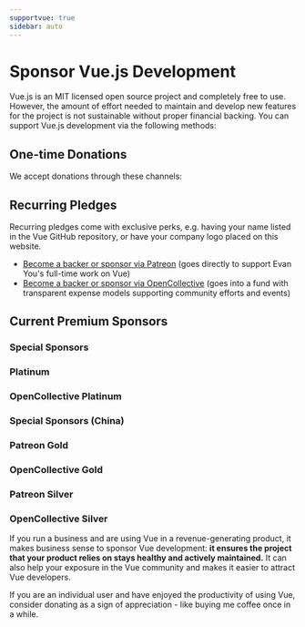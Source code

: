 ```yaml
---
supportvue: true
sidebar: auto
---
```


<script setup>
import CryptoList from '@vue/website/components/CryptoList.vue'
import SponsorList from '@vue/website/components/SponsorList.vue'
import OCSponsorList from '@vue/website/components/OCSponsorList.vue'
</script>

# Sponsor Vue.js Development

Vue.js is an MIT licensed open source project and completely free to use.
However, the amount of effort needed to maintain and develop new features for the project is not sustainable without proper financial backing. You can support Vue.js development via the following methods:

## One-time Donations

We accept donations through these channels:

<CryptoList />

## Recurring Pledges

Recurring pledges come with exclusive perks, e.g. having your name listed in the Vue GitHub repository, or have your company logo placed on this website.

- [Become a backer or sponsor via Patreon](https://www.patreon.com/evanyou) (goes directly to support Evan You's full-time work on Vue)
- [Become a backer or sponsor via OpenCollective](https://opencollective.com/vuejs) (goes into a fund with transparent expense models supporting community efforts and events)

## Current Premium Sponsors

### Special Sponsors

<SponsorList group="special_sponsors" class="platinum" />

### Platinum

<SponsorList group="platinum_sponsors" class="platinum" />

### OpenCollective Platinum

<OCSponsorList group="platinum" />

### Special Sponsors (China)

<SponsorList group="platinum_sponsors_china" class="platinum" />

### Patreon Gold

<SponsorList group="gold_sponsors" class="patreon-sponsors sponsor-section" />

### OpenCollective Gold

<OCSponsorList group="gold" />

### Patreon Silver

<SponsorList group="silver_sponsors" class="patreon-sponsors sponsor-section" />

### OpenCollective Silver

<OCSponsorList group="silver" />

If you run a business and are using Vue in a revenue-generating product, it makes business sense to sponsor Vue development: **it ensures the project that your product relies on stays healthy and actively maintained.** It can also help your exposure in the Vue community and makes it easier to attract Vue developers.

If you are an individual user and have enjoyed the productivity of using Vue, consider donating as a sign of appreciation - like buying me coffee once in a while.
